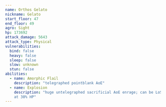```yaml
---
name: Orthos Gelato
nickname: Gelato
start_floor: 47
end_floor: 49
agro: Sight
hp: 173692
attack_damage: 5643
attack_type: Physical
vulnerabilities:
  bind: false
  heavy: false
  sleep: false
  slow: unknown
  stun: false
abilities:
  - name: Amorphic Flail
    description: "telegraphed pointblank AoE"
  - name: Explosion
    description: "huge untelegraphed sacrificial AoE enrage; can be LoSed. Used
    at 30% HP"
---
```

